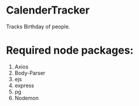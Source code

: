 # CalenderTracker
Tracks Birthday of people.


# Required node packages:
1. Axios
2. Body-Parser
3. ejs
4. express
5. pg
6. Nodemon
